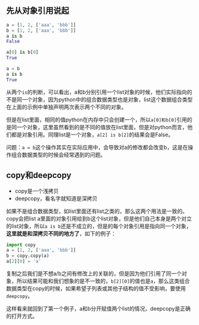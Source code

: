 ## 先从对象引用说起
```python
a = [1, 2, ['aaa', 'bbb']]
b = [1, 2, ['aaa', 'bbb']]
a is b
False

a[0] is b[0]
True

a = b
a is b
True
```
从两个`is`的判断，可以看出，a和b分别引用一个list对象的时候，他们实际指向的不是同一个对象，因为python中的组合数据类型也是对象，list这个数据组合类型在上面的示例中单独声明两次表示两个不同的对象。

但是在list里面，相同的值python在内存中只会创建一个，所以`a[0]和b[0]`引用的是同一个对象，这里虽然看到的是不同的值放在list里面，但是对python而言，他们都是对象引用。同理list是一个对象，`a[2] is b[2]`的结果会是False。

问题：`a = b`这个操作其实在实际应用中，会导致对a的修改都会改变b，这是在操作组合数据类型的时候会经常遇到的问题。

## copy和deepcopy
- copy是一个浅拷贝
- deepcopy，看名字就知道是深拷贝

如果不是组合数据类型，如list里面还有list之类的，那么这两个用法是一致的。copy会把list a里面的对象引用给到b这个list对象，但是他们自己本身是两个对立的list对象，所以`a is b`还是不成立的，但是的每个对象引用是指向同一个对象，**这里就是和深拷贝不同的地方了**，如下的例子：
```python
import copy
a = [1, 2, ['aaa', 'bbb']]
b = copy.copy(a)
a[2][0] = 'a'
```
复制之后我们是不想a/b之间有修改上的关联的，但是因为他们引用了同一个对象，所以结果可能和我们想象的是不一致的，`b[2][0]`的值也是`a`，那么这类组合数据类型在copy的时候，如果希望子列表或其他子结构的值不受影响，要使用`deepcopy`。

这样看来就回到了第一个例子，a和b分开赋值两个list的情况，deepcopy是正确的打开方式。
